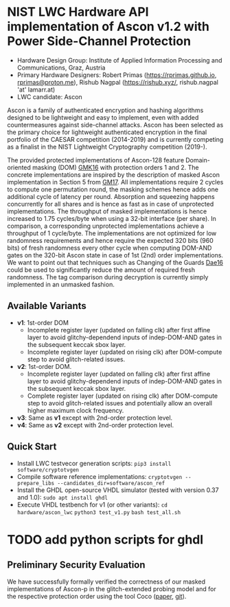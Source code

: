 # NIST LWC Hardware API implementation of Ascon v1.2 with Power Side-Channel Protection

* Hardware Design Group: Institute of Applied Information Processing and Communications, Graz, Austria
* Primary Hardware Designers: Robert Primas (https://rprimas.github.io, rprimas@proton.me), Rishub Nagpal (https://rishub.xyz/, rishub.nagpal 'at' lamarr.at)
* LWC candidate: Ascon

Ascon is a family of authenticated encryption and hashing algorithms designed to be lightweight and easy to implement, even with added countermeasures against side-channel attacks.
Ascon has been selected as the primary choice for lightweight authenticated encryption in the final portfolio of the CAESAR competition (2014-2019) and is currently competing as a finalist in the NIST Lightweight Cryptography competition (2019-).

The provided protected implementations of Ascon-128 feature Domain-oriented masking (DOM) [GMK16](https://eprint.iacr.org/2016/486.pdf) with protection orders 1 and 2. The concrete implementations are inspired by the description of masked Ascon implementation in Section 5 from [GM17](https://eprint.iacr.org/2017/103.pdf). All implementations require 2 cycles to compute one permutation round, the masking schemes hence adds one additional cycle of latency per round. Absorption and squeezing happens concurrently for all shares and is hence as fast as in case of unprotected implementations. The throughput of masked implementations is hence increased to 1.75 cycles/byte when using a 32-bit interface (per share). In comparison, a corresponding unprotected implementations achieve a throughput of 1 cycle/byte. The implementations are not optimized for low randomness requirements and hence require the expected 320 bits (960 bits) of fresh randomness every other cycle when computing DOM-AND gates on the 320-bit Ascon state in case of 1st (2nd) order implementations. We want to point out that techniques such as Changing of the Guards [Dae16](https://eprint.iacr.org/2016/1061.pdf) could be used to significantly reduce the amount of required fresh randomness. The tag comparison during decryption is currently simply implemented in an unmasked fashion.

## Available Variants

- **v1**: 1st-order DOM
  - Incomplete register layer (updated on falling clk) after first affine layer to avoid glitchy-dependend inputs of indep-DOM-AND gates in the subsequent keccak sbox layer.
  - Incomplete register layer (updated on rising clk) after DOM-compute step to avoid glitch-related issues.
- **v2**: 1st-order DOM.
  - Incomplete register layer (updated on falling clk) after first affine layer to avoid glitchy-dependend inputs of indep-DOM-AND gates in the subsequent keccak sbox layer.
  - Complete register layer (updated on rising clk) after DOM-compute step to avoid glitch-related issues and potentially allow an overall higher maximum clock frequency.
- **v3**: Same as **v1** except with 2nd-order protection level.
- **v4**: Same as **v2** except with 2nd-order protection level.

## Quick Start

* Install LWC testvecor generation scripts:
`pip3 install software/cryptotvgen`
* Compile software reference implementations:
`cryptotvgen --prepare_libs --candidates_dir=software/ascon_ref`
* Install the GHDL open-source VHDL simulator (tested with version 0.37 and 1.0):
`sudo apt install ghdl`
* Execute VHDL testbench for v1 (or other variants):
`cd hardware/ascon_lwc`
`python3 test_v1.py`
`bash test_all.sh`

# TODO add python scripts for ghdl

## Preliminary Security Evaluation

We have successfully formally verified the correctness of our masked implementations of Ascon-p in the glitch-extended probing model and for the respective protection order using the tool Coco ([paper](https://www.usenix.org/system/files/sec21fall-gigerl.pdf), [git](https://github.com/IAIK/coco-alma)).
